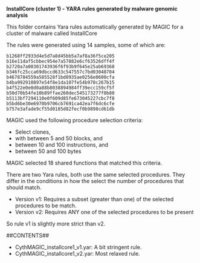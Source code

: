 **InstallCore (cluster 1) - YARA rules generated by malware genomic analysis**

This folder contains Yara rules automatically generated by MAGIC for a cluster of malware called InstallCore

The rules were generated using 14 samples, some of which are:

    b1268ff2933d4e5d7a8d45bb5a7af8a36f5ce205
    b16e11daf5cbbec954e7a57882e6cf63526dff4f
    b2720a7a00301743936f6f93b9f645e25ab69368
    b346fc25cca69dbccd633c547557c7bd03048704
    b4678784559a585528f1bd8935ae0256e0600cfa
    b4ba992910897e54f8e1da107fe54b970c267b15
    b4f522e0e0d0a88b8038894984ff39ecc159cf5f
    b50d70b54fe10b89ffae260dec545173277f0b80
    b5113bf7294110e0f609d85fe673045227cbc7f8
    b5bd6be30e6970b9706cb7691ca42ea7f6dc6cfe
    b757e3afade9cf55d0185d82fecf0b9898cd61db

MAGIC used the following procedure selection criteria:

   - Select clones,
   - with between 5 and 50 blocks, and
   - between 10 and 100 instructions, and
   - between 50 and 100 bytes

MAGIC selected 18 shared functions that matched this criteria.

There are two Yara rules, both use the same selected procedures. They differ in the conditions in how the select the number of procedures that should match.
   - Version v1: Requires a subset (greater than one) of the  selected procedures to be match.
   - Version v2: Requires ANY one of the selected procedures to be present

So rule v1 is slightly more strict than v2. 


##CONTENTS##

   - CythMAGIC_installcore1_v1.yar: A bit stringent rule. 
   - CythMAGIC_installcore1_v2.yar: Most relaxed rule.
   


